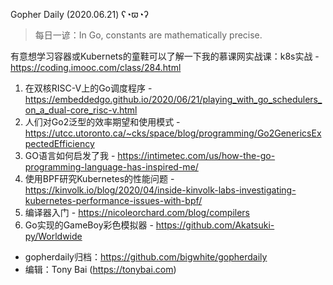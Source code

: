 Gopher Daily (2020.06.21) ʕ◔ϖ◔ʔ

>每日一谚：In Go, constants are mathematically precise.

有意想学习容器或Kubernets的童鞋可以了解一下我的慕课网实战课：k8s实战 - https://coding.imooc.com/class/284.html

1. 在双核RISC-V上的Go调度程序 - https://embeddedgo.github.io/2020/06/21/playing_with_go_schedulers_on_a_dual-core_risc-v.html
2. 人们对Go2泛型的效率期望和使用模式 - https://utcc.utoronto.ca/~cks/space/blog/programming/Go2GenericsExpectedEfficiency
3. GO语言如何启发了我 - https://intimetec.com/us/how-the-go-programming-language-has-inspired-me/
4. 使用BPF研究Kubernetes的性能问题 - https://kinvolk.io/blog/2020/04/inside-kinvolk-labs-investigating-kubernetes-performance-issues-with-bpf/
5. 编译器入门 - https://nicoleorchard.com/blog/compilers
6. Go实现的GameBoy彩色模拟器 - https://github.com/Akatsuki-py/Worldwide

* gopherdaily归档：https://github.com/bigwhite/gopherdaily
* 编辑：Tony Bai (https://tonybai.com)
